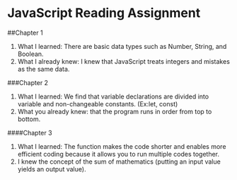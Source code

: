 # JavaScript Reading Assignment

##Chapter 1

1. What I learned: There are basic data types such as Number, String, and Boolean.
2. What I already knew: I knew that JavaScript treats integers and mistakes as the same data.

###Chapter 2

1. What I learned: We find that variable declarations are divided into variable and non-changeable constants. (Ex:let, const)
2. What you already knew: that the program runs in order from top to bottom.

####Chapter 3

1. What I learned: The function makes the code shorter and enables more efficient coding because it allows you to run multiple codes together.
2. I knew the concept of the sum of mathematics (putting an input value yields an output value).